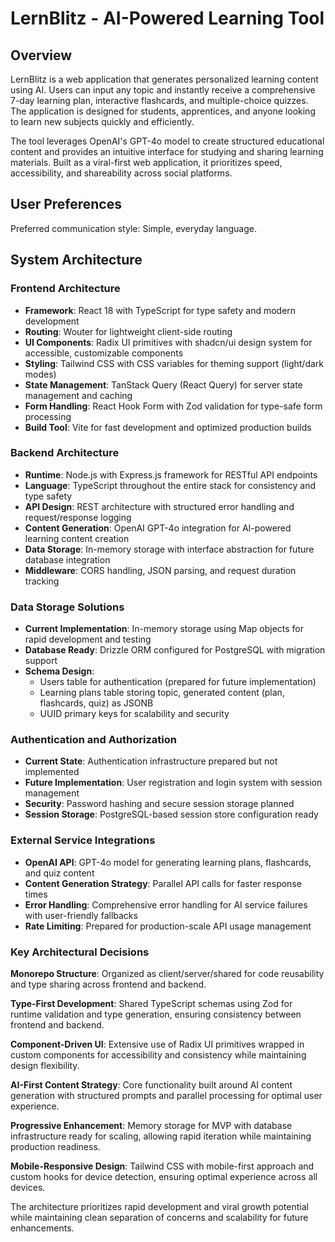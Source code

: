 # LernBlitz - AI-Powered Learning Tool

## Overview

LernBlitz is a web application that generates personalized learning content using AI. Users can input any topic and instantly receive a comprehensive 7-day learning plan, interactive flashcards, and multiple-choice quizzes. The application is designed for students, apprentices, and anyone looking to learn new subjects quickly and efficiently.

The tool leverages OpenAI's GPT-4o model to create structured educational content and provides an intuitive interface for studying and sharing learning materials. Built as a viral-first web application, it prioritizes speed, accessibility, and shareability across social platforms.

## User Preferences

Preferred communication style: Simple, everyday language.

## System Architecture

### Frontend Architecture
- **Framework**: React 18 with TypeScript for type safety and modern development
- **Routing**: Wouter for lightweight client-side routing
- **UI Components**: Radix UI primitives with shadcn/ui design system for accessible, customizable components
- **Styling**: Tailwind CSS with CSS variables for theming support (light/dark modes)
- **State Management**: TanStack Query (React Query) for server state management and caching
- **Form Handling**: React Hook Form with Zod validation for type-safe form processing
- **Build Tool**: Vite for fast development and optimized production builds

### Backend Architecture
- **Runtime**: Node.js with Express.js framework for RESTful API endpoints
- **Language**: TypeScript throughout the entire stack for consistency and type safety
- **API Design**: REST architecture with structured error handling and request/response logging
- **Content Generation**: OpenAI GPT-4o integration for AI-powered learning content creation
- **Data Storage**: In-memory storage with interface abstraction for future database integration
- **Middleware**: CORS handling, JSON parsing, and request duration tracking

### Data Storage Solutions
- **Current Implementation**: In-memory storage using Map objects for rapid development and testing
- **Database Ready**: Drizzle ORM configured for PostgreSQL with migration support
- **Schema Design**: 
  - Users table for authentication (prepared for future implementation)
  - Learning plans table storing topic, generated content (plan, flashcards, quiz) as JSONB
  - UUID primary keys for scalability and security

### Authentication and Authorization
- **Current State**: Authentication infrastructure prepared but not implemented
- **Future Implementation**: User registration and login system with session management
- **Security**: Password hashing and secure session storage planned
- **Session Storage**: PostgreSQL-based session store configuration ready

### External Service Integrations
- **OpenAI API**: GPT-4o model for generating learning plans, flashcards, and quiz content
- **Content Generation Strategy**: Parallel API calls for faster response times
- **Error Handling**: Comprehensive error handling for AI service failures with user-friendly fallbacks
- **Rate Limiting**: Prepared for production-scale API usage management

### Key Architectural Decisions

**Monorepo Structure**: Organized as client/server/shared for code reusability and type sharing across frontend and backend.

**Type-First Development**: Shared TypeScript schemas using Zod for runtime validation and type generation, ensuring consistency between frontend and backend.

**Component-Driven UI**: Extensive use of Radix UI primitives wrapped in custom components for accessibility and consistency while maintaining design flexibility.

**AI-First Content Strategy**: Core functionality built around AI content generation with structured prompts and parallel processing for optimal user experience.

**Progressive Enhancement**: Memory storage for MVP with database infrastructure ready for scaling, allowing rapid iteration while maintaining production readiness.

**Mobile-Responsive Design**: Tailwind CSS with mobile-first approach and custom hooks for device detection, ensuring optimal experience across all devices.

The architecture prioritizes rapid development and viral growth potential while maintaining clean separation of concerns and scalability for future enhancements.